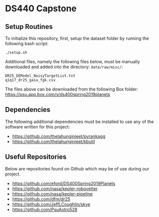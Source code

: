 # DS440 Capstone

## Setup Routines
To initialize this repository, first, setup the dataset folder by running the following bash script:
```
./setup.sh
```

Additional files, namely the following files below, must be manually downloaded and added into the directory: `data/raw/misc/`:
```
DR25_DEModel_NoisyTargetList.txt
q1q17_dr25_gaia_fgk.csv
```

The files above can be downloaded from the following Box folder: https://psu.app.box.com/v/ds400spring2019planets

## Dependencies
The following additional dependencies must be installed to use any of the software written for this project:
* https://github.com/thelahunginjeet/pyrankagg
* https://github.com/thelahunginjeet/kbutil

## Useful Repositories
Below are repositories found on Github which may be of use during our project.
* https://github.com/eford/DS400Spring2019Planets
* https://github.com/nasa/kepler-robovetter
* https://github.com/nasa/kepler-pipeline
* https://github.com/dfm/dr25
* https://github.com/JeffLCoughlin/skye
* https://github.com/PsuAstro528
